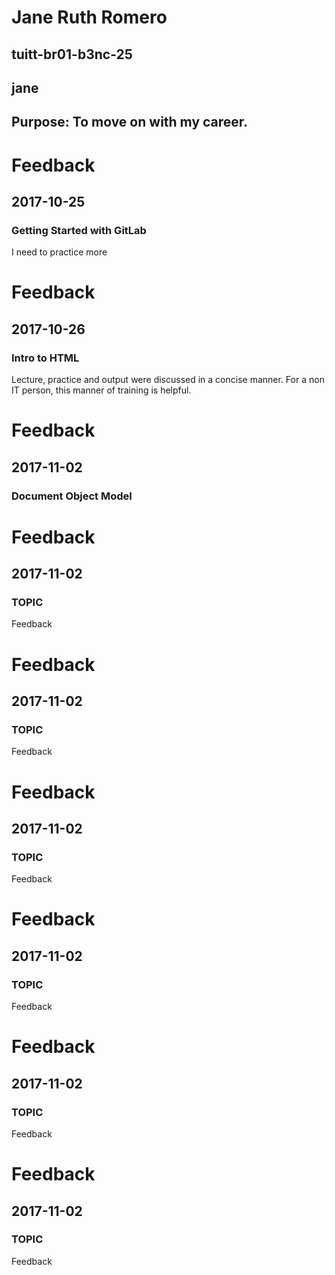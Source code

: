 # Jane Ruth Romero
## tuitt-br01-b3nc-25
## jane
## Purpose: To move on with my career.

# Feedback
## 2017-10-25
### Getting Started with GitLab
I need to practice more 

# Feedback
## 2017-10-26
### Intro to HTML
Lecture, practice and output were discussed in a concise manner. For a non IT person, this manner of training is helpful.

# Feedback
## 2017-11-02
### Document Object Model
 

# Feedback
## 2017-11-02
### TOPIC
Feedback  

# Feedback
## 2017-11-02
### TOPIC
Feedback 

# Feedback
## 2017-11-02
### TOPIC
Feedback 

# Feedback
## 2017-11-02
### TOPIC
Feedback 

# Feedback
## 2017-11-02
### TOPIC
Feedback 

# Feedback
## 2017-11-02
### TOPIC
Feedback 
